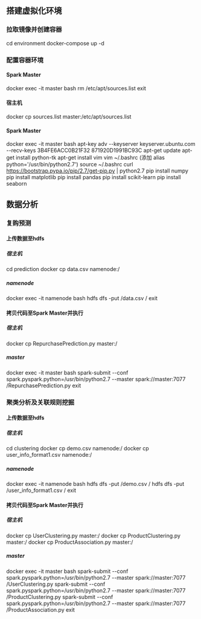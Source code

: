 ## 搭建虚拟化环境
### 拉取镜像并创建容器
cd environment
docker-compose up -d
### 配置容器环境
#### Spark Master
docker exec -it master bash
rm /etc/apt/sources.list
exit
#### 宿主机
docker cp sources.list master:/etc/apt/sources.list
#### Spark Master
docker exec -it master bash
apt-key adv --keyserver keyserver.ubuntu.com --recv-keys 3B4FE6ACC0B21F32 871920D1991BC93C
apt-get update
apt-get install python-tk
apt-get install vim
vim ~/.bashrc (添加 alias python='/usr/bin/python2.7')
source ~/.bashrc
curl https://bootstrap.pypa.io/pip/2.7/get-pip.py | python2.7
pip install numpy
pip install matplotlib
pip install pandas
pip install scikit-learn
pip install seaborn
## 数据分析
### 复购预测
#### 上传数据至hdfs
##### 宿主机
cd prediction
docker cp data.csv namenode:/
##### namenode
docker exec -it namenode bash
hdfs dfs -put /data.csv /
exit
#### 拷贝代码至Spark Master并执行
##### 宿主机
docker cp RepurchasePrediction.py master:/
##### master
docker exec -it master bash
spark-submit --conf spark.pyspark.python=/usr/bin/python2.7 --master spark://master:7077 /RepurchasePrediction.py
exit
### 聚类分析及关联规则挖掘
#### 上传数据至hdfs
##### 宿主机
cd clustering
docker cp demo.csv namenode:/
docker cp user_info_format1.csv namenode:/
##### namenode
docker exec -it namenode bash
hdfs dfs -put /demo.csv /
hdfs dfs -put /user_info_format1.csv /
exit
#### 拷贝代码至Spark Master并执行
##### 宿主机
docker cp UserClustering.py master:/
docker cp ProductClustering.py master:/
docker cp ProductAssociation.py master:/
##### master
docker exec -it master bash
spark-submit --conf spark.pyspark.python=/usr/bin/python2.7 --master spark://master:7077 /UserClustering.py
spark-submit --conf spark.pyspark.python=/usr/bin/python2.7 --master spark://master:7077 /ProductClustering.py
spark-submit --conf spark.pyspark.python=/usr/bin/python2.7 --master spark://master:7077 /ProductAssociation.py
exit